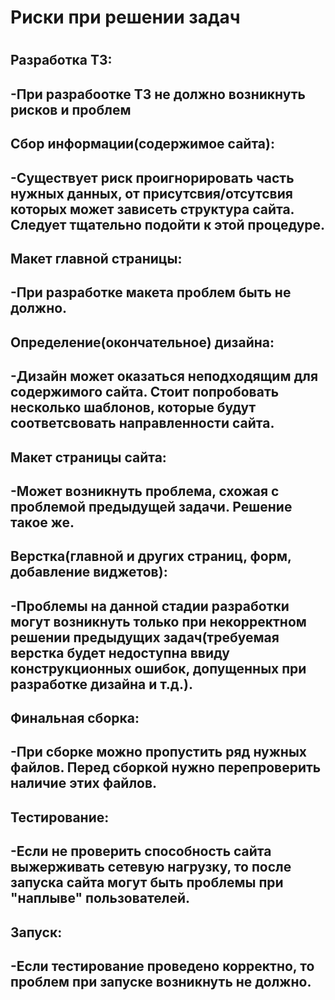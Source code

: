 <h1>Риски при решении задач<h1>
  
<h2>Разработка ТЗ:<h2>
 -При разрабоотке ТЗ не должно возникнуть рисков и проблем
<h2>Сбор информации(содержимое сайта):<h2>
 -Существует риск проигнорировать часть нужных данных, от присутсвия/отсутсвия которых может зависеть структура сайта. 
  Следует тщательно подойти к этой процедуре.
<h2>Макет главной страницы:<h2>
 -При разработке макета проблем быть не должно.
<h2>Определение(окончательное) дизайна:<h2>
 -Дизайн может оказаться неподходящим для содержимого сайта. Стоит попробовать несколько шаблонов, которые будут соответсвовать направленности сайта.
<h2>Макет страницы сайта:<h2>
 -Может возникнуть проблема, схожая с проблемой предыдущей задачи. Решение такое же.
<h2>Верстка(главной и других страниц, форм, добавление виджетов):<h2>
 -Проблемы на данной стадии разработки могут возникнуть только при некорректном решении предыдущих задач(требуемая верстка будет недоступна ввиду конструкционных ошибок, допущенных при разработке дизайна и т.д.).
<h2>Финальная сборка:<h2>
 -При сборке можно пропустить ряд нужных файлов. Перед сборкой нужно перепроверить наличие этих файлов.
<h2>Тестирование:<h2>
 -Если не проверить способность сайта выжерживать сетевую нагрузку, то после запуска сайта могут быть проблемы при "наплыве" пользователей.
<h2>Запуск:<h2>
 -Если тестирование проведено корректно, то проблем при запуске возникнуть не должно.
 
